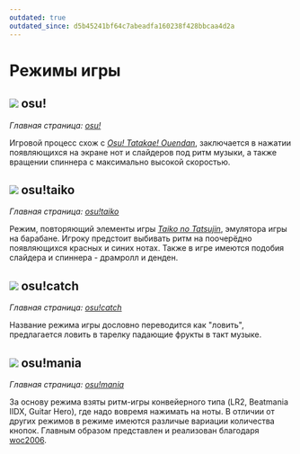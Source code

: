 ```yaml
---
outdated: true
outdated_since: d5b45241bf64c7abeadfa160238f428bbcaa4d2a
---
```


# Режимы игры

## ![](/wiki/shared/mode/osu.png) osu!

*Главная страница: [osu!](osu!)*

Игровой процесс схож с *[Osu! Tatakae! Ouendan](https://en.wikipedia.org/wiki/Osu!_Tatakae!_Ouendan "Wikipedia")*, заключается в нажатии появляющихся на экране нот и слайдеров под ритм музыки, а также вращении спиннера с максимально высокой скоростью.

## ![](/wiki/shared/mode/taiko.png) osu!taiko

*Главная страница: [osu!taiko](osu!taiko)*

Режим, повторяющий элементы игры *[Taiko no Tatsujin](https://en.wikipedia.org/wiki/Taiko_no_Tatsujin "Wikipedia")*, эмулятора игры на барабане. Игроку предстоит выбивать ритм на поочерёдно появляющихся красных и синих нотах. Также в игре имеются подобия слайдера и спиннера - драмролл и денден.

## ![](/wiki/shared/mode/catch.png) osu!catch

*Главная страница: [osu!catch](osu!catch)*

Название режима игры дословно переводится как "ловить", предлагается ловить в тарелку падающие фрукты в такт музыке.

## ![](/wiki/shared/mode/mania.png) osu!mania

*Главная страница: [osu!mania](osu!mania)*

За основу режима взяты ритм-игры конвейерного типа (LR2, Beatmania IIDX, Guitar Hero), где надо вовремя нажимать на ноты. В отличии от других режимов в режиме имеются различые вариации количества кнопок. Главным образом представлен и реализован благодаря [woc2006](https://osu.ppy.sh/users/1105845).
